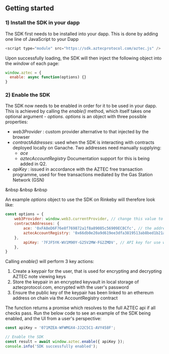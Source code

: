 ## Getting started

### 1) Install the SDK in your dapp
The SDK first needs to be installed into your dapp. This is done by adding one line of JavaScript to your Dapp

```js static
<script type="module" src="https://sdk.aztecprotocol.com/aztec.js" />
```

Upon successfully loading, the SDK will then inject the following object into the _window_ of each page:

```js static
window.aztec = {
  enable: async function(options) {}
}
```

### 2) Enable the SDK
The SDK now needs to be enabled in order for it to be used in your dapp. This is achieved by calling the _enable()_ method, which itself takes one optional argument - _options_. _options_ is an object with three possible properties:
- _web3Provider_ : custom provider alternative to that injected by the browser
- _contractAddresses_: used when the SDK is interacting with contracts deployed locally on Ganache. Two addresses need manually supplying: 
  - _ace_
  - _aztecAccountRegistry_
  Documentation support for this is being added in Q2.
- _apiKey_ : issued in accordance with the AZTEC free transaction programme, used for free transactions mediated by the Gas Station Network (GSN)

&nbsp 
&nbsp 
&nbsp 

An example _options_ object to use the SDK on Rinkeby will therefore look like:
```js static
const options = {
    web3Provider: window.web3.currentProvider, // change this value to use a different web3 provider
    contractAddresses: {
        ace: '0xFA8eD6F76e8f769872a1f8a89085c56909EC8Cfc', // the address of the ace contract on the local network
        aztecAccountRegistry: '0x66db0e20a9d619ee3dfa3819513ab8bed1b21a87' // the address of the aztec account registry contract on the local network.    
    },
        apiKey: '7FJF5YK-WV1M90Y-G25V2MW-FG2ZMDV', // API key for use with GSN for free txs.
    },
}
```

Calling _enable()_ will perform 3 key actions:

1. Create a keypair for the user, that is used for encrypting and decrypting AZTEC note viewing keys
2. Store the keypair in an encrypted keyvault in local storage of aztecprotocol.com, encrypted with the user's password
3. Ensure the public key of the keypair has been linked to an ethereum address on chain via the AccountRegistry contract

The function returns a promise which resolves to the full AZTEC api if all checks pass. Run the below code to see an example of the SDK being enabled, and the UI from a user's perspective:

```js
const apiKey = '071MZEA-WFWMGX4-JJ2C5C1-AVY458F';

// Enable the SDK
const result = await window.aztec.enable({ apiKey });
console.info('SDK successfully enabled');
```

